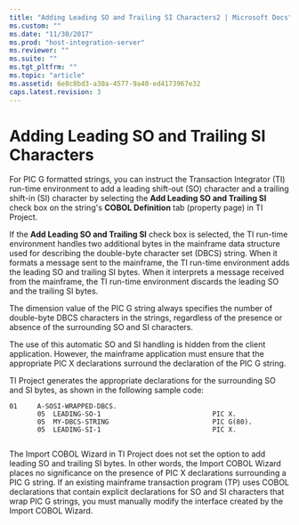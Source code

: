```yaml
---
title: "Adding Leading SO and Trailing SI Characters2 | Microsoft Docs"
ms.custom: ""
ms.date: "11/30/2017"
ms.prod: "host-integration-server"
ms.reviewer: ""
ms.suite: ""
ms.tgt_pltfrm: ""
ms.topic: "article"
ms.assetid: 6e8c8bd3-a30a-4577-9a40-ed4173967e32
caps.latest.revision: 3
---
```

# Adding Leading SO and Trailing SI Characters
For PIC G formatted strings, you can instruct the Transaction Integrator (TI) run-time environment to add a leading shift-out (SO) character and a trailing shift-in (SI) character by selecting the **Add Leading SO and Trailing SI** check box on the string's **COBOL Definition** tab (property page) in TI Project.  
  
 If the **Add Leading SO and Trailing SI** check box is selected, the TI run-time environment handles two additional bytes in the mainframe data structure used for describing the double-byte character set (DBCS) string. When it formats a message sent to the mainframe, the TI run-time environment adds the leading SO and trailing SI bytes. When it interprets a message received from the mainframe, the TI run-time environment discards the leading SO and the trailing SI bytes.  
  
 The dimension value of the PIC G string always specifies the number of double-byte DBCS characters in the strings, regardless of the presence or absence of the surrounding SO and SI characters.  
  
 The use of this automatic SO and SI handling is hidden from the client application. However, the mainframe application must ensure that the appropriate PIC X declarations surround the declaration of the PIC G string.  
  
 TI Project generates the appropriate declarations for the surrounding SO and SI bytes, as shown in the following sample code:  
  
```  
01     A-SOSI-WRAPPED-DBCS.  
       05  LEADING-SO-1                            PIC X.  
       05  MY-DBCS-STRING                          PIC G(80).  
       05  LEADING-SI-1                            PIC X.  
  
```  
  
 The Import COBOL Wizard in TI Project does not set the option to add leading SO and trailing SI bytes. In other words, the Import COBOL Wizard places no significance on the presence of PIC X declarations surrounding a PIC G string. If an existing mainframe transaction program (TP) uses COBOL declarations that contain explicit declarations for SO and SI characters that wrap PIC G strings, you must manually modify the interface created by the Import COBOL Wizard.